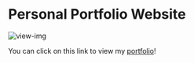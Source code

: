 # Personal Portfolio Website

![view-img](https://sllozier.com/piccies/hero-image.png)

You can click on this link to view my [portfolio](www.sllozier.com)!

